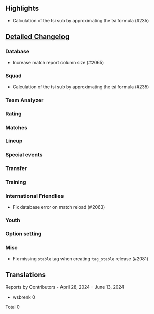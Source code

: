 

## Highlights
* Calculation of the tsi sub by approximating the tsi formula (#235)


## [Detailed Changelog](https://github.com/ho-dev/HattrickOrganizer/issues?q=milestone%3A9.0)

### Database
* Increase match report column size (#2065)

### Squad
* Calculation of the tsi sub by approximating the tsi formula (#235)

### Team Analyzer

### Rating

### Matches

### Lineup

### Special events

### Transfer

### Training

### International Friendlies
* Fix database error on match reload (#2063)

### Youth

### Option setting

### Misc
* Fix missing `stable` tag when creating `tag_stable` release (#2081)

## Translations

Reports by Contributors - April 28, 2024 - June 13, 2024

* wsbrenk 0

Total 0
